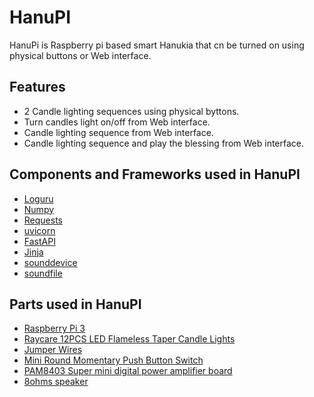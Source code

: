 # HanuPI
HanuPi is Raspberry pi based smart Hanukia that cn be turned on using physical buttons or Web interface.

## Features
- 2 Candle lighting sequences using physical byttons.
- Turn candles light on/off from Web interface.
- Candle lighting sequence from Web interface.
- Candle lighting sequence and play the blessing from Web interface.

## Components and Frameworks used in HanuPI
* [Loguru](https://pypi.org/project/loguru/)
* [Numpy](https://pypi.org/project/numpy/)
* [Requests ](https://pypi.org/project/requests/)
* [uvicorn](https://pypi.org/project/uvicorn/)
* [FastAPI](https://pypi.org/project/fastapi/)
* [Jinja](https://pypi.org/project/Jinja/)
* [sounddevice](https://pypi.org/project/sounddevice/)
* [soundfile](https://pypi.org/project/soundfile/)

## Parts used in HanuPI
* [Raspberry Pi 3]()
* [Raycare 12PCS LED Flameless Taper Candle Lights](https://www.amazon.com/dp/B07DFF3R8K?ref=ppx_yo2ov_dt_b_product_details&th=1)
* [Jumper Wires](https://www.aliexpress.com/item/1899750504.html?spm=a2g0o.order_list.order_list_main.16.63d65e5bOCOYlb)
* [Mini Round Momentary Push Button Switch](https://www.aliexpress.com/item/1005003120023458.html)
* [PAM8403 Super mini digital power amplifier board](https://www.aliexpress.com/item/32846373616.html)
* [8ohms speaker]()

